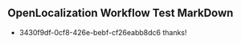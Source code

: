 ## OpenLocalization Workflow Test MarkDown
* 3430f9df-0cf8-426e-bebf-cf26eabb8dc6 thanks!

<!--HONumber=Aug16_HO1-->


